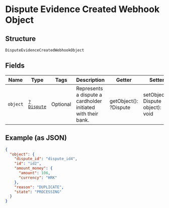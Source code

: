 
# Dispute Evidence Created Webhook Object

## Structure

`DisputeEvidenceCreatedWebhookObject`

## Fields

| Name | Type | Tags | Description | Getter | Setter |
|  --- | --- | --- | --- | --- | --- |
| `object` | [`?Dispute`](/doc/models/dispute.md) | Optional | Represents a dispute a cardholder initiated with their bank. | getObject(): ?Dispute | setObject(?Dispute object): void |

## Example (as JSON)

```json
{
  "object": {
    "dispute_id": "dispute_id4",
    "id": "id2",
    "amount_money": {
      "amount": 106,
      "currency": "HRK"
    },
    "reason": "DUPLICATE",
    "state": "PROCESSING"
  }
}
```

